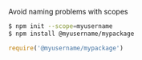 Avoid naming problems with scopes

```sh
$ npm init --scope=myusername
$ npm install @myusername/mypackage
```

```javascript
require('@myusername/mypackage')
```
